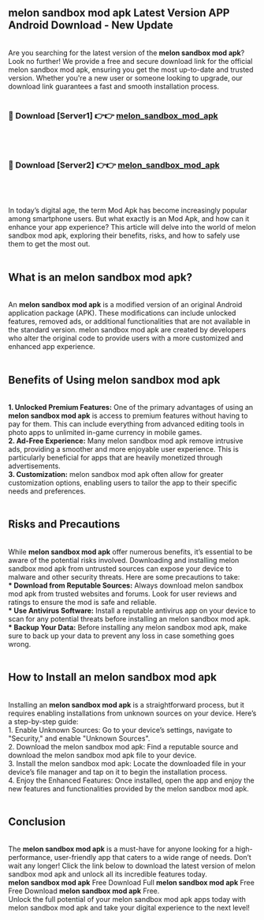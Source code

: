 ## melon sandbox mod apk Latest Version APP Android Download - New Update
<br>
Are you searching for the latest version of the <strong>melon sandbox mod apk</strong>? Look no further! We provide a free and secure download link for the official melon sandbox mod apk, ensuring you get the most up-to-date and trusted version. Whether you're a new user or someone looking to upgrade, our download link guarantees a fast and smooth installation process.
<br>
<br>
<h3>🔴 Download [Server1] 👉👉 <a href="https://modyolo.store/melon+sandbox+mod+apk">melon_sandbox_mod_apk</a></h3><br>
<br>
<h3>🔴 Download [Server2] 👉👉 <a href="https://modyolo.store/melon+sandbox+mod+apk">melon_sandbox_mod_apk</a></h3><br>
<br>
<br>
In today’s digital age, the term Mod Apk has become increasingly popular among smartphone users. But what exactly is an Mod Apk, and how can it enhance your app experience? This article will delve into the world of melon sandbox mod apk, exploring their benefits, risks, and how to safely use them to get the most out.
<br>
<br>
<h2>What is an melon sandbox mod apk?</h2>
<br>
An <strong>melon sandbox mod apk</strong> is a modified version of an original Android application package (APK). These modifications can include unlocked features, removed ads, or additional functionalities that are not available in the standard version. melon sandbox mod apk are created by developers who alter the original code to provide users with a more customized and enhanced app experience.
<br>
<br>
<h2>Benefits of Using melon sandbox mod apk</h2>
<br>
<strong> 1. Unlocked Premium Features:</strong> One of the primary advantages of using an <strong>melon sandbox mod apk</strong> is access to premium features without having to pay for them. This can include everything from advanced editing tools in photo apps to unlimited in-game currency in mobile games.
<br>
<strong> 2. Ad-Free Experience:</strong> Many melon sandbox mod apk remove intrusive ads, providing a smoother and more enjoyable user experience. This is particularly beneficial for apps that are heavily monetized through advertisements.
<br>
<strong> 3. Customization:</strong> melon sandbox mod apk often allow for greater customization options, enabling users to tailor the app to their specific needs and preferences.
<br>
<br>
<h2>Risks and Precautions</h2>
<br>
While <strong>melon sandbox mod apk</strong> offer numerous benefits, it’s essential to be aware of the potential risks involved. Downloading and installing melon sandbox mod apk from untrusted sources can expose your device to malware and other security threats. Here are some precautions to take:
<br>
<strong> * Download from Reputable Sources:</strong> Always download melon sandbox mod apk from trusted websites and forums. Look for user reviews and ratings to ensure the mod is safe and reliable.
<br>
<strong> * Use Antivirus Software:</strong> Install a reputable antivirus app on your device to scan for any potential threats before installing an melon sandbox mod apk.
<br>
<strong> * Backup Your Data:</strong> Before installing any melon sandbox mod apk, make sure to back up your data to prevent any loss in case something goes wrong.
<br>
<br>
<h2>How to Install an melon sandbox mod apk</h2>
<br>
Installing an <strong>melon sandbox mod apk</strong> is a straightforward process, but it requires enabling installations from unknown sources on your device. Here’s a step-by-step guide:
<br>
 1. Enable Unknown Sources: Go to your device’s settings, navigate to "Security," and enable "Unknown Sources".
<br>
 2. Download the melon sandbox mod apk: Find a reputable source and download the melon sandbox mod apk file to your device.
<br>
 3. Install the melon sandbox mod apk: Locate the downloaded file in your device’s file manager and tap on it to begin the installation process.
<br>
 4. Enjoy the Enhanced Features: Once installed, open the app and enjoy the new features and functionalities provided by the melon sandbox mod apk.
<br>
<br>
<h2><strong>Conclusion</strong></h2>
<br>
The <strong>melon sandbox mod apk</strong> is a must-have for anyone looking for a high-performance, user-friendly app that caters to a wide range of needs. Don’t wait any longer! Click the link below to download the latest version of melon sandbox mod apk and unlock all its incredible features today.
<br>
<strong>melon sandbox mod apk</strong> Free Download Full <strong>melon sandbox mod apk</strong> Free Free Download <strong>melon sandbox mod apk</strong> Free.
<br>
Unlock the full potential of your melon sandbox mod apk apps today with melon sandbox mod apk and take your digital experience to the next level!